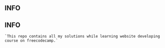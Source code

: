 ## INFO
 	
## INFO
 	`This repo contains all my solutions while learning website developing course on freecodecamp.`
